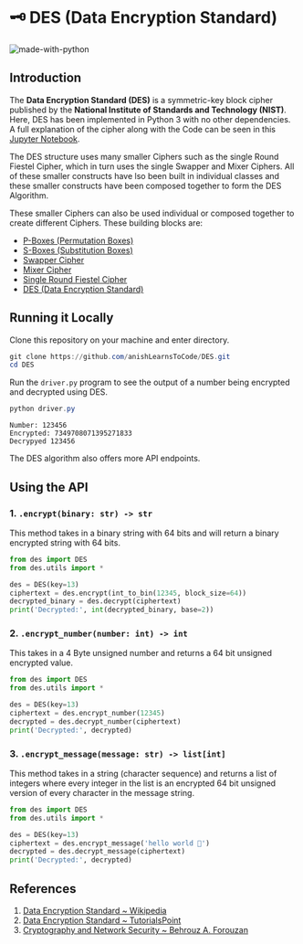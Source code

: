 # 🗝 DES (Data Encryption Standard)

![made-with-python](https://img.shields.io/badge/Made%20with-Python%203-1f425f.svg)

## Introduction
The __Data Encryption Standard (DES)__ is a symmetric-key block cipher published by the __National Institute of 
Standards and Technology (NIST)__. Here, DES has been implemented in Python 3 with no other dependencies. A full 
explanation of the cipher along with the Code can be seen in this
[Jupyter Notebook](notebook/data-encryption-standard-des.ipynb).

The DES structure uses many smaller Ciphers such as the single Round Fiestel Cipher, which in turn uses the
single Swapper and Mixer Ciphers. All of these smaller constructs have lso been built in individual classes and these
smaller constructs have been composed together to form the DES Algorithm.   

These smaller Ciphers can also be used individual or composed together to create different Ciphers. These building 
blocks are:

- [P-Boxes (Permutation Boxes)](des/PBox.py)
- [S-Boxes (Substitution Boxes)](des/SBox.py)
- [Swapper Cipher](des/Swapper.py)
- [Mixer Cipher](des/Mixer.py)
- [Single Round Fiestel Cipher](des/Round.py)
- [DES (Data Encryption Standard)](des/DES.py)

## Running it Locally
Clone this repository on your machine and enter directory. 
```powershell
git clone https://github.com/anishLearnsToCode/DES.git
cd DES
```
Run the `driver.py` program to see the output of a number being encrypted and decrypted using
DES.

```powershell
python driver.py
```

```shell script
Number: 123456
Encrypted: 7349708071395271833
Decrypyed 123456
```

The DES algorithm also offers more API endpoints.

## Using the API

### 1. `.encrypt(binary: str) -> str`
This method takes in a binary string with 64 bits and will return a binary encrypted string with
64 bits.

```python
from des import DES
from des.utils import *

des = DES(key=13)
ciphertext = des.encrypt(int_to_bin(12345, block_size=64))
decrypted_binary = des.decrypt(ciphertext)
print('Decrypted:', int(decrypted_binary, base=2))
``` 

### 2. `.encrypt_number(number: int) -> int`
This takes in a 4 Byte unsigned number and returns a 64 bit unsigned encrypted value.

```python
from des import DES
from des.utils import *

des = DES(key=13)
ciphertext = des.encrypt_number(12345)
decrypted = des.decrypt_number(ciphertext)
print('Decrypted:', decrypted)
```

### 3. `.encrypt_message(message: str) -> list[int]`
This method takes in a string (character sequence) and returns a list of integers where every 
integer in the list is an encrypted 64 bit unsigned version of every character in the message
string.

```python
from des import DES
from des.utils import *

des = DES(key=13)
ciphertext = des.encrypt_message('hello world 👋')
decrypted = des.decrypt_message(ciphertext)
print('Decrypted:', decrypted)
```

## References
1. [Data Encryption Standard ~ Wikipedia](https://en.wikipedia.org/wiki/Data_Encryption_Standard)
1. [Data Encryption Standard ~ TutorialsPoint](https://www.tutorialspoint.com/cryptography/data_encryption_standard.htm)
1. [Cryptography and Network Security ~ Behrouz A. Forouzan](https://books.google.co.in/books?id=OYiwCgAAQBAJ)
